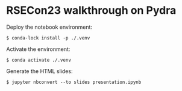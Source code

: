 # RSECon23 walkthrough on Pydra

Deploy the notebook environment:

```shell
$ conda-lock install -p ./.venv
```

Activate the environment:

```shell
$ conda activate ./.venv
```

Generate the HTML slides:

```shell
$ jupyter nbconvert --to slides presentation.ipynb
```